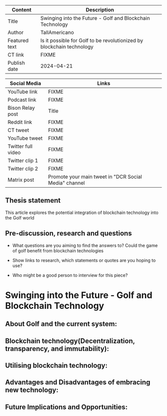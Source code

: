 | Content | Description |
|---|---|
| Title               | Swinging into the Future - Golf and Blockchain Technology |
| Author              | TallAmericano |
| Featured text       | Is it possible for Golf to be revolutionized by blockchain technology |
| CT link             | FIXME |
| Publish date        | 2024-04-21 |

| Social Media | Links |
|---|---|
| YouTube link        | FIXME |
| Podcast link        | FIXME |
| Bison Relay post    | Title |
| Reddit link         | FIXME |
| CT tweet            | FIXME |
| YouTube tweet       | FIXME |
| Twitter full video  | FIXME |
| Twitter clip 1      | FIXME |
| Twitter clip 2      | FIXME |
| Matrix post         | Promote your main tweet in "DCR Social Media" channel |


## Thesis statement

This article explores the potential integration of blockchain technology into the Golf world


## Pre-discussion, research and questions

* What questions are you aiming to find the answers to?
  Could the game of golf benefit from blockchain technologies
  
* Show links to research, which statements or quotes are you hoping to use?
  
* Who might be a good person to interview for this piece?



# Swinging into the Future - Golf and Blockchain Technology

## About Golf and the current system:

## Blockchain technology(Decentralization, transparency, and immutability):

## Utilising blockchain technology:

## Advantages and Disadvantages of embracing new technology:

## Future Implications and Opportunities:

